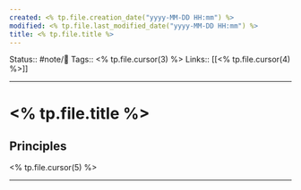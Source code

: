 ```yaml
---
created: <% tp.file.creation_date("yyyy-MM-DD HH:mm") %>
modified: <% tp.file.last_modified_date("yyyy-MM-DD HH:mm") %>
title: <% tp.file.title %>
---
```


Status:: #note/🌱 
Tags:: <% tp.file.cursor(3) %>
Links:: [[<% tp.file.cursor(4) %>]]
___
# <% tp.file.title %>
## Principles
<% tp.file.cursor(5) %>

___

